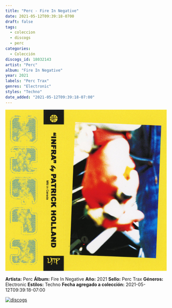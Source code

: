 ```yaml
---
title: "Perc - Fire In Negative"
date: 2021-05-12T09:39:18-0700
draft: false
tags:
  - coleccion
  - discogs
  - perc
categories:
  - Colección
discogs_id: 18032143
artist: "Perc"
album: "Fire In Negative"
year: 2021
labels: "Perc Trax"
genres: "Electronic"
styles: "Techno"
date_added: "2021-05-12T09:39:18-07:00"
---
```


![cover](image.jpeg (Perc - Fire In Negative))

**Artista:** Perc
**Álbum:** Fire In Negative
**Año:** 2021
**Sello:** Perc Trax
**Géneros:** Electronic
**Estilos:** Techno
**Fecha agregado a colección:** 2021-05-12T09:39:18-07:00

[![discogs](../../links/svg/discogs.png (discogs))](https://api.discogs.com/releases/18032143)

